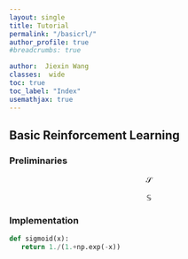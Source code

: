 ```yaml
---
layout: single
title: Tutorial
permalink: "/basicrl/"
author_profile: true
#breadcrumbs: true

author:  Jiexin Wang
classes:  wide
toc: true
toc_label: "Index"
usemathjax: true
---
```


## Basic Reinforcement Learning

### Preliminaries

$$\mathcal{S}$$

$$\mathbb{S}$$


### Implementation

```python
def sigmoid(x):
   return 1./(1.+np.exp(-x))

```
